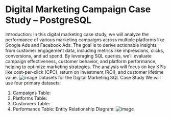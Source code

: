 # Digital Marketing Campaign Case Study – PostgreSQL
Introduction: 
In this digital marketing case study, we will analyze the performance of various marketing campaigns across multiple platforms like Google Ads and Facebook Ads. The goal is to derive actionable insights from customer engagement data, including metrics like impressions, clicks, conversions, and ad spend. 
By leveraging SQL queries, we’ll evaluate campaign effectiveness, customer behavior, and platform performance, helping to optimize marketing strategies. The analysis will focus on key KPIs like cost-per-click (CPC), return on investment (ROI), and customer lifetime value.
![image](https://github.com/user-attachments/assets/2503b83e-df7a-4e27-9660-b7e7615618c8)
Datasets for the Digital Marketing SQL Case Study
We will use four primary datasets:
1.	Campaigns Table:
2.	Platforms Table:
3.	Customers Table:
4.	Performance Table:
Entity Relationship Diagram:
![image](https://github.com/user-attachments/assets/087e6fe4-704b-4fa3-a241-afc976daed3c)


